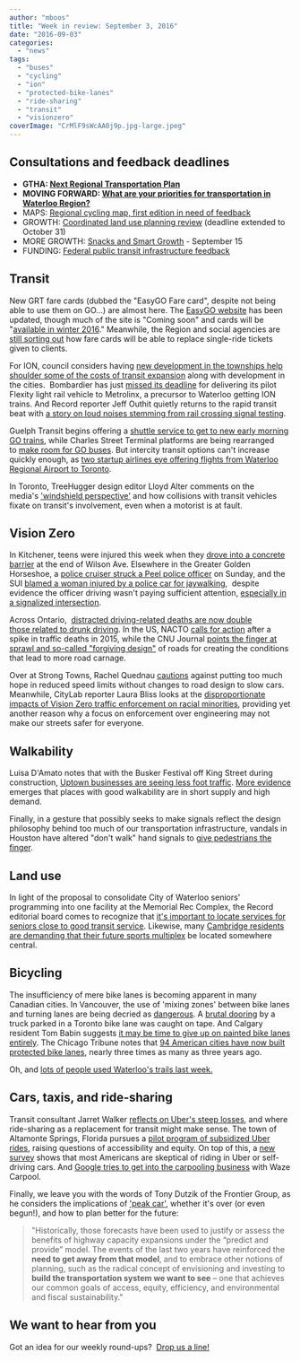 ```yaml
---
author: "mboos"
title: "Week in review: September 3, 2016"
date: "2016-09-03"
categories: 
  - "news"
tags: 
  - "buses"
  - "cycling"
  - "ion"
  - "protected-bike-lanes"
  - "ride-sharing"
  - "transit"
  - "visionzero"
coverImage: "CrMlF9sWcAA0j9p.jpg-large.jpeg"
---
```


## Consultations and feedback deadlines

- **GTHA: [Next Regional Transportation Plan](https://www.metrolinxengage.com/en/engagement-initiatives/discussion-paper-next-regional-transportation-plan)**
- **MOVING FORWARD: [What are your priorities for transportation in Waterloo Region?](https://www.peakdemocracy.ca/portals/153/Forum_449/Issue_1719)**
- MAPS: [Regional cycling map, first edition in need of feedback](https://www.peakdemocracy.ca/portals/153/Forum_449/Issue_1662)
- GROWTH: [Coordinated land use planning review](https://www.mah.gov.on.ca/Page10882.aspx) (deadline extended to October 31)
- MORE GROWTH: [Snacks and Smart Growth](https://www.eventbrite.ca/e/snacks-and-smart-growth-tickets-27393940012) - September 15
- FUNDING: [Federal public transit infrastructure feedback](https://www.infraconsults.ca/public-transit)

<!--more-->

## Transit

New GRT fare cards (dubbed the "EasyGO Fare card", despite not being able to use them on GO...) are almost here. The [EasyGO website](https://www.grt.ca/en/fares/EasyGOFareCard.asp) has been updated, though much of the site is "Coming soon" and cards will be "[available in winter 2016](https://www.grt.ca/en/fares/Get-Your-Card.asp)." Meanwhile, the Region and social agencies are [still sorting out](https://www.therecord.com/news-story/6828047-new-grt-fare-cards-could-disadvantage-poor/) how fare cards will be able to replace single-ride tickets given to clients.

For ION, council considers having [new development in the townships help shoulder some of the costs of transit expansion](https://www.therecord.com/news-story/6827233-rural-mayors-push-back-on-lrt-fee-talk/) along with development in the cities.  Bombardier has just [missed its deadline](https://kitchener.ctvnews.ca/bombardier-misses-deadline-to-finish-lrt-test-vehicle-1.3054718) for delivering its pilot Flexity light rail vehicle to Metrolinx, a precursor to Waterloo getting ION trains. And Record reporter Jeff Outhit quietly returns to the rapid transit beat with [a story on loud noises stemming from rail crossing signal testing](https://www.therecord.com/news-story/6836534--noise-torture-is-new-ion-disruption/).

Guelph Transit begins offering a [shuttle service to get to new early morning GO trains](https://www.cbc.ca/news/canada/kitchener-waterloo/new-early-morning-guelph-transit-shuttle-to-connect-to-early-go-train-1.3743196), while Charles Street Terminal platforms are being rearranged to [make room for GO buses](https://twitter.com/GRT_ROW/status/771696711831990272). But intercity transit options can't increase quickly enough, as [two startup airlines eye offering flights from Waterloo Regional Airport to Toronto](https://theglobeandmail.com//report-on-business/small-business/startups/waterloo-hopeful-new-airlinks-will-boost-business/article31550631/).

In Toronto, TreeHugger design editor Lloyd Alter comments on the media's ['windshield perspective'](https://www.treehugger.com/cars/words-matter-how-world-view-road-always-windshield-perspective.html) and how collisions with transit vehicles fixate on transit's involvement, even when a motorist is at fault.

## Vision Zero

In Kitchener, teens were injured this week when they [drove into a concrete barrier](https://www.therecord.com/news-story/6835451-teens-injured-after-car-crashes-into-concrete-barrier-on-dead-end-street/) at the end of Wilson Ave. Elsewhere in the Greater Golden Horseshoe, a [police cruiser struck a Peel police officer](https://www.cbc.ca/news/canada/toronto/peel-police-collision-1.3738959) on Sunday, and the SUI [blamed a woman injured by a police car for jaywalking](https://www.thestar.com/news/gta/2016/08/30/no-charges-for-toronto-police-officer-who-drove-over-womans-feet.html),  despite evidence the officer driving wasn't paying sufficient attention, [especially in a signalized intersection](https://twitter.com/evdelen/status/770834964224970752).

Across Ontario,  [distracted driving-related deaths are now double those related to drunk driving](https://www.ctvnews.ca/canada/distracted-driving-resulting-in-nearly-twice-as-many-deaths-as-impaired-opp-1.3050230). In the US, NACTO [calls for action](https://nacto.org/2016/08/31/traffic-deaths/) after a spike in traffic deaths in 2015, while the CNU Journal [points the finger at sprawl and so-called "forgiving design"](https://www.cnu.org/publicsquare/2016/08/26/morbid-and-mortal-toll-sprawl) of roads for creating the conditions that lead to more road carnage.

Over at Strong Towns, Rachel Quednau [cautions](https://www.strongtowns.org/journal/2016/8/29/reducing-the-speed-limit-is-progresssort-of) against putting too much hope in reduced speed limits without changes to road design to slow cars. Meanwhile, CityLab reporter Laura Bliss looks at the [disproportionate impacts of Vision Zero traffic enforcement on racial minorities](https://www.citylab.com/commute/2016/09/black-lives-matter-and-vision-zero/497495/), providing yet another reason why a focus on enforcement over engineering may not make our streets safer for everyone.

## Walkability

Luisa D'Amato notes that with the Busker Festival off King Street during construction, [Uptown businesses are seeing less foot traffic](https://www.therecord.com/news-story/6828263-buskers-delight-but-not-on-king-street/). [More evidence](https://cityobservatory.org/the-economic-value-of-walkability-new-evidence/) emerges that places with good walkability are in short supply and high demand.

Finally, in a gesture that possibly seeks to make signals reflect the design philosophy behind too much of our transportation infrastructure, vandals in Houston have altered "don't walk" hand signals to [give pedestrians the finger](https://www.reddit.com/r/houston/comments/50d643/someone_has_been_painting_crosswalk_signals/).

## Land use

In light of the proposal to consolidate City of Waterloo seniors' programming into one facility at the Memorial Rec Complex, the Record editorial board comes to recognize that [it's important to locate services for seniors close to good transit service](https://m.therecord.com/opinion-story/6829882-waterloo-seniorsneed-transit). Likewise, many [Cambridge residents are demanding that their future sports multiplex](https://www.cambridgetimes.ca/news-story/6826743-build-multiplex-in-central-location-on-city-owned-land-residents-tell-task-force/) be located somewhere central.

## Bicycling

The insufficiency of mere bike lanes is becoming apparent in many Canadian cities. In Vancouver, the use of 'mixing zones' between bike lanes and turning lanes are being decried as [dangerous](https://www.cbc.ca/beta/news/canada/british-columbia/vancouver-smithe-street-bike-lane-issues-1.3741614). A [brutal dooring](https://www.cbc.ca/beta/news/canada/toronto/cyclist-truck-adelaide-1.3745558) by a truck parked in a Toronto bike lane was caught on tape. And Calgary resident Tom Babin suggests [it may be time to give up on painted bike lanes entirely](https://shifter.info/the-folly-of-paint-is-it-time-to-give-up-on-painted-bike-lanes-completely/). The Chicago Tribune notes that [94 American cities have now built protected bike lanes](https://www.chicagotribune.com/news/nationworld/ct-bike-lanes-around-the-world-20160824-story.html), nearly three times as many as three years ago.

Oh, and [lots of people used Waterloo's trails last week.](https://twitter.com/uu_john/status/771427060891979777)

## Cars, taxis, and ride-sharing

Transit consultant Jarret Walker [reflects on Uber's steep losses](https://humantransit.org/2016/08/more-on-uber-competing-with-transit.html), and where ride-sharing as a replacement for transit might make sense. The town of Altamonte Springs, Florida pursues a [pilot program of subsidized Uber rides](https://www.theverge.com/2016/9/1/12735666/uber-altamonte-springs-fl-public-transportation-taxi-system), raising questions of accessibility and equity. On top of this, a [new survey](https://www.vox.com/2016/8/29/12647854/uber-self-driving-poll) shows that most Americans are skeptical of riding in Uber or self-driving cars. And [Google tries to get into the carpooling business](https://www.citylab.com/commute/2016/09/can-google-make-carpooling-cool/498218/) with Waze Carpool.

Finally, we leave you with the words of Tony Dutzik of the Frontier Group, as he considers the implications of ['peak car'](https://www.frontiergroup.org/blogs/blog/fg/peak-car-revisited), whether it's over (or even begun!), and how to plan better for the future:

> "Historically, those forecasts have been used to justify or assess the benefits of highway capacity expansions under the “predict and provide” model. The events of the last two years have reinforced the **need to get away from that model**, and to embrace other notions of planning, such as the radical concept of envisioning and investing to **build the transportation system we want to see** – one that achieves our common goals of access, equity, efficiency, and environmental and fiscal sustainability."

## We want to hear from you

Got an idea for our weekly round-ups?  [Drop us a line!](mailto:hello@tritag.ca)
